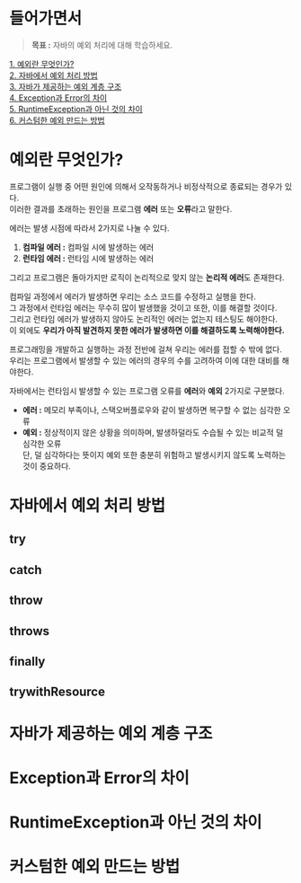 # 들어가면서  
> **목표 :** 자바의 예외 처리에 대해 학습하세요.     
   
[1. 예외란 무엇인가?](#예외란-무엇인가)            
[2. 자바에서 예외 처리 방법](#자바에서-예외-처리-방법)        
[3. 자바가 제공하는 예외 계층 구조](#자바가-제공하는-예외-계층-구조)         
[4. Exception과 Error의 차이](#exception과-error의-차이)      
[5. RuntimeException과 아닌 것의 차이](#runtimeException과-아닌-것의-차이)    
[6. 커스텀한 예외 만드는 방법](#커스텀한-예외-만드는-방법)    
   
    
# 예외란 무엇인가?   
프로그램이 실행 중 어떤 원인에 의해서 오작동하거나 비정삭적으로 종료되는 경우가 있다.   
이러한 결과를 초래하는 원인을 프로그램 **에러** 또는 **오류**라고 말한다.      
         
에러는 발생 시점에 따라서 2가지로 나눌 수 있다.    
  
1. **컴파일 에러 :** 컴파일 시에 발생하는 에러
2. **런타임 에러 :** 런타임 시에 발생하는 에러    
         
그리고 프로그램은 돌아가지만 로직이 논리적으로 맞지 않는 **논리적 에러**도 존재한다.    
                
컴파일 과정에서 에러가 발생하면 우리는 소스 코드를 수정하고 실행을 한다.                     
그 과정에서 런타임 에러는 무수히 많이 발생했을 것이고 또한, 이를 해결할 것이다.                
그리고 런타임 에러가 발생하지 않아도 논리적인 에러는 없는지 테스팅도 해야한다.          
이 외에도 **우리가 아직 발견하지 못한 에러가 발생하면 이를 해결하도록 노력해야한다.**       
           
프로그래밍을 개발하고 실행하는 과정 전반에 걸쳐 우리는 에러를 접할 수 밖에 없다.             
우리는 프로그램에서 발생할 수 있는 에러의 경우의 수를 고려하여 이에 대한 대비를 해야한다.      
    
자바에서는 런타임시 발생할 수 있는 프로그램 오류를 **에러**와 **예외** 2가지로 구분했다.    
    
* **에러 :** 메모리 부족이나, 스택오버플로우와 같이 발생하면 복구할 수 없는 심각한 오류     
* **예외 :** 정상적이지 않은 상황을 의미하며, 발생하덜라도 수습될 수 있는 비교적 덜 심각한 오류      
단, 덜 심각하다는 뜻이지 예외 또한 충분히 위험하고 발생시키지 않도록 노력하는 것이 중요하다.       



# 자바에서 예외 처리 방법 
## try
## catch
## throw
## throws
## finally
## trywithResource
# 자바가 제공하는 예외 계층 구조
# Exception과 Error의 차이
# RuntimeException과 아닌 것의 차이
# 커스텀한 예외 만드는 방법
